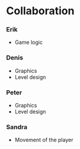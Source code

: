 # Collaboration

### Erik
- Game logic

### Denis
- Graphics
- Level design

### Peter
- Graphics
- Level design

### Sandra
- Movement of the player